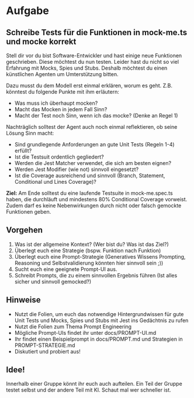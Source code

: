 # Aufgabe
## Schreibe Tests für die Funktionen in mock-me.ts und mocke korrekt
Stell dir vor du bist Software-Entwickler und hast einige neue Funktionen geschrieben. Diese möchtest du nun testen.
Leider hast du nicht so viel Erfahrung mit Mocks, Spies und Stubs. Deshalb möchtest du einen künstlichen Agenten um Umterstützung bitten.

Dazu musst du dem Modell erst einmal erklären, worum es geht. Z.B. könntest du
folgende Punkte mit ihm erläutern:
- Was muss ich überhaupt mocken?
- Macht das Mocken in jedem Fall Sinn?
- Macht der Test noch Sinn, wenn ich das mocke? (Denke an Regel 1)

Nachträglich solltest der Agent auch noch einmal reflektieren, ob seine Lösung Sinn macht:
- Sind grundlegende Anforderungen an gute Unit Tests (Regeln 1-4) erfüllt?
- Ist die Testsuit ordentlich gegliedert?
- Werden die Jest Matcher verwendet, die sich am besten eignen?
- Werden Jest Modifier (wie not) sinnvoll eingesetzt?
- Ist die Coverage ausreichend und sinnvoll (Branch, Statement, Conditional und Lines Coverage)?

**Ziel:** Am Ende solltest du eine laufende Testsuite in mock-me.spec.ts haben, die durchläuft und mindestens 80%
Conditional Coverage vorweist. Zudem darf es keine Nebenwirkungen durch nicht oder falsch gemockte Funktionen geben.

## Vorgehen
1. Was ist der allgemeine Kontext? (Wer bist du? Was ist das Ziel?)
2. Überlegt euch eine Strategie (bspw. Funktion nach Funktion)
3. Überlegt euch eine Prompt-Strategie (Generatives Wissens Prompting, Reasoning und Selbstvalidierung könnten hier sinnvoll sein ;))
3. Sucht euch eine geeignete Prompt-UI aus.
4. Schreibt Prompts, die zu einem sinnvollen Ergebnis führen (Ist alles sicher und sinnvoll gemocked?)

## Hinweise
- Nutzt die Folien, um euch das notwendige Hintergrundwissen für gute Unit Tests und Mocks, Spies und Stubs mit Jest ins Gedächtnis zu rufen
- Nutzt die Folien zum Thema Prompt Engineering
- Mögliche Prompt-UIs findet ihr unter docs/PROMPT-UI.md
- Ihr findet einen Beispielprompt in docs/PROMPT.md und Strategien in PROMPT-STRATEGIE.md
- Diskutiert und probiert aus!

## Idee!
Innerhalb einer Gruppe könnt ihr euch auch aufteilen. Ein Teil der Gruppe testet selbst und der andere Teil mit KI.
Schaut mal wer schneller ist.

